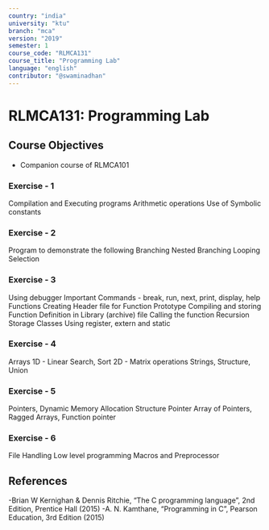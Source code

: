 ```yaml
---
country: "india"
university: "ktu"
branch: "mca"
version: "2019"
semester: 1
course_code: "RLMCA131"
course_title: "Programming Lab"
language: "english"
contributor: "@swaminadhan"
---
```


# RLMCA131: Programming Lab

## Course Objectives

- Companion course of RLMCA101


### Exercise - 1 

Compilation and Executing programs
Arithmetic operations
Use of Symbolic constants


### Exercise  - 2 

Program to demonstrate the following
Branching
Nested Branching
Looping
Selection

### Exercise - 3

Using debugger
Important Commands - break, run, next, print, display, help
Functions
Creating Header file for Function Prototype
Compiling and storing Function Definition in Library
(archive) file
Calling the function
Recursion
Storage Classes
Using register, extern and static

### Exercise - 4

Arrays
1D - Linear Search, Sort
2D - Matrix operations
Strings, Structure, Union

### Exercise - 5

Pointers, Dynamic Memory Allocation
Structure Pointer
Array of Pointers, Ragged Arrays, Function pointer

### Exercise - 6

File Handling
Low level programming
Macros and Preprocessor

## References

-Brian W Kernighan & Dennis Ritchie, “The C programming language”, 2nd
Edition, Prentice Hall (2015)
-A. N. Kamthane, “Programming in C”, Pearson Education, 3rd Edition (2015)


